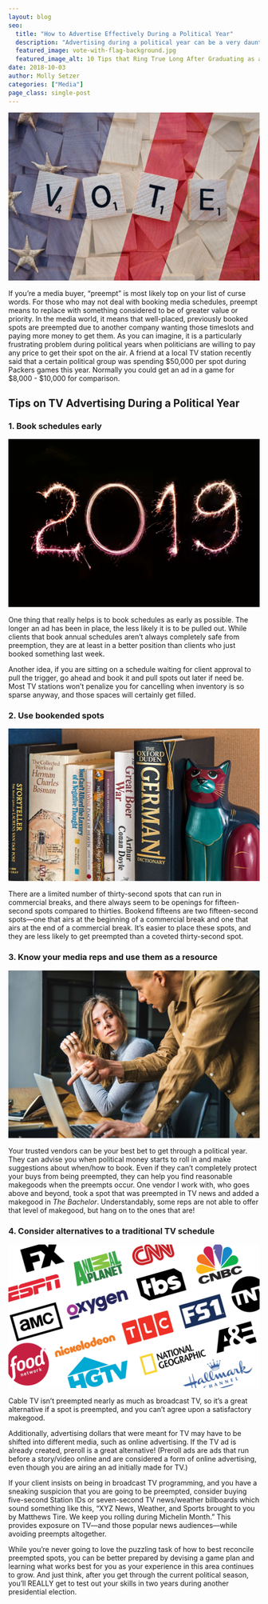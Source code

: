 ```yaml
---
layout: blog
seo:
  title: "How to Advertise Effectively During a Political Year"
  description: "Advertising during a political year can be a very daunting task. Here are tips to help you succeed!"
  featured_image: vote-with-flag-background.jpg
  featured_image_alt: 10 Tips that Ring True Long After Graduating as a Creative
date: 2018-10-03
author: Molly Setzer
categories: ["Media"]
page_class: single-post
---
```


![scrabble letters spelling "vote" with american flag in the background](vote-with-flag-background.jpg)

If you’re a media buyer, “preempt” is most likely top on your list of curse words. For those who may not deal with booking media schedules, preempt means to replace with something considered to be of greater value or priority. In the media world, it means that well-placed, previously booked spots are preempted due to another company wanting those timeslots and paying more money to get them. As you can imagine, it is a particularly frustrating problem during political years when politicians are willing to pay any price to get their spot on the air. A friend at a local TV station recently said that a certain political group was spending $50,000 per spot during Packers games this year. Normally you could get an ad in a game for $8,000 - $10,000 for comparison.

## Tips on TV Advertising During a Political Year

### 1. Book schedules early

![Sparkler lighting photo 2019](2019.jpg)

One thing that really helps is to book schedules as early as possible. The longer an ad has been in place, the less likely it is to be pulled out. While clients that book annual schedules aren’t always completely safe from preemption, they are at least in a better position than clients who just booked something last week.

Another idea, if you are sitting on a schedule waiting for client approval to pull the trigger, go ahead and book it and pull spots out later if need be. Most TV stations won’t penalize you for cancelling when inventory is so sparse anyway, and those spaces will certainly get filled.

### 2. Use bookended spots

![Bookshelf with bat bookend](bookshelf-With-Cat-Bookend.jpg)

There are a limited number of thirty-second spots that can run in commercial breaks, and there always seem to be openings for fifteen-second spots compared to thirties. Bookend fifteens are two fifteen-second spots—one that airs at the beginning of a commercial break and one that airs at the end of a commercial break. It’s easier to place these spots, and they are less likely to get preempted than a coveted thirty-second spot.

### 3. Know your media reps and use them as a resource

![Man and woman sitting at table](man-And-Woman-Consulting.jpg)

Your trusted vendors can be your best bet to get through a political year. They can advise you when political money starts to roll in and make suggestions about when/how to book. Even if they can’t completely protect your buys from being preempted, they can help you find reasonable makegoods when the preempts occur. One vendor I work with, who goes above and beyond, took a spot that was preempted in TV news and added a makegood in _The Bachelor_. Understandably, some reps are not able to offer that level of makegood, but hang on to the ones that are!

### 4. Consider alternatives to a traditional TV schedule

![Logos of various cable media networks](Molly-Blog-Network-Logos.jpg)

Cable TV isn’t preempted nearly as much as broadcast TV, so it’s a great alternative if a spot is preempted, and you can’t agree upon a satisfactory makegood.

Additionally, advertising dollars that were meant for TV may have to be shifted into different media, such as online advertising. If the TV ad is already created, preroll is a great alternative! (Preroll ads are ads that run before a story/video online and are considered a form of online advertising, even though you are airing an ad initially made for TV.)

If your client insists on being in broadcast TV programming, and you have a sneaking suspicion that you are going to be preempted, consider buying five-second Station IDs or seven-second TV news/weather billboards which sound something like this, “XYZ News, Weather, and Sports brought to you by Matthews Tire. We keep you rolling during Michelin Month.” This provides exposure on TV—and those popular news audiences—while avoiding preempts altogether.

While you’re never going to love the puzzling task of how to best reconcile preempted spots, you can be better prepared by devising a game plan and learning what works best for you as your experience in this area continues to grow. And just think, after you get through the current political season, you’ll REALLY get to test out your skills in two years during another presidential election.
